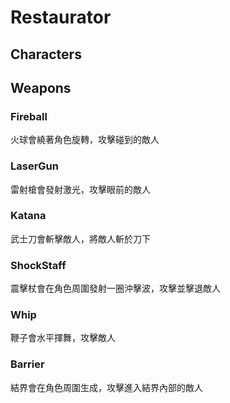 # Restaurator

## Characters

## Weapons

### Fireball
火球會繞著角色旋轉，攻擊碰到的敵人

### LaserGun
雷射槍會發射激光，攻擊眼前的敵人

### Katana
武士刀會斬擊敵人，將敵人斬於刀下

### ShockStaff
震擊杖會在角色周圍發射一圈沖擊波，攻擊並擊退敵人

### Whip
鞭子會水平揮舞，攻擊敵人

### Barrier
結界會在角色周圍生成，攻擊進入結界內部的敵人

### 
